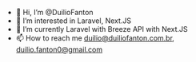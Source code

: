 - 👋 Hi, I’m @DuilioFanton
- 👀 I’m interested in Laravel, Next.JS
- 🌱 I’m currently Laravel with Breeze API with Next.JS
- 📫 How to reach me duilio@duiliofanton.com.br, duilio.fanton0@gmail.com

<!---
DuilioFanton/DuilioFanton is a ✨ special ✨ repository because its `README.md` (this file) appears on your GitHub profile.
You can click the Preview link to take a look at your changes.
--->
